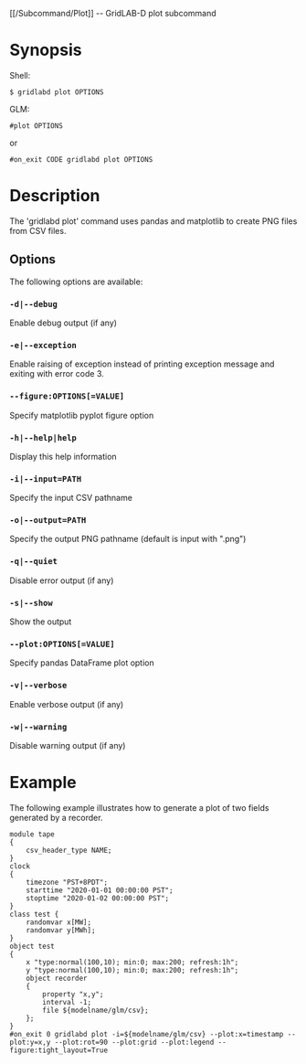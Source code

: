 [[/Subcommand/Plot]] -- GridLAB-D plot subcommand

# Synopsis

Shell:

~~~
$ gridlabd plot OPTIONS
~~~

GLM:

~~~
#plot OPTIONS
~~~

or

~~~
#on_exit CODE gridlabd plot OPTIONS
~~~

# Description

The 'gridlabd plot' command uses pandas and matplotlib to create PNG files from
    CSV files.

## Options

The following options are available:

### `-d|--debug`

Enable debug output (if any)

### `-e|--exception`

Enable raising of exception instead of printing exception message and exiting with error code 3.

### `--figure:OPTIONS[=VALUE]` 

Specify matplotlib pyplot figure option

### `-h|--help|help`

Display this help information

### `-i|--input=PATH`

Specify the input CSV pathname

### `-o|--output=PATH`

Specify the output PNG pathname (default is input with ".png")

### `-q|--quiet`

Disable error output (if any)

### `-s|--show`

Show the output

### `--plot:OPTIONS[=VALUE]`   

Specify pandas DataFrame plot option

### `-v|--verbose`

Enable verbose output (if any)

### `-w|--warning`

Disable warning output (if any)

# Example

The following example illustrates how to generate a plot of two fields generated
by a recorder.

~~~
module tape
{
    csv_header_type NAME;
}
clock
{
    timezone "PST+8PDT";
    starttime "2020-01-01 00:00:00 PST";
    stoptime "2020-01-02 00:00:00 PST";
}
class test {
    randomvar x[MW];
    randomvar y[MWh];
}
object test
{
    x "type:normal(100,10); min:0; max:200; refresh:1h";    
    y "type:normal(100,10); min:0; max:200; refresh:1h";
    object recorder
    {
        property "x,y";
        interval -1;
        file ${modelname/glm/csv};
    };
}
#on_exit 0 gridlabd plot -i=${modelname/glm/csv} --plot:x=timestamp --plot:y=x,y --plot:rot=90 --plot:grid --plot:legend --figure:tight_layout=True
~~~
